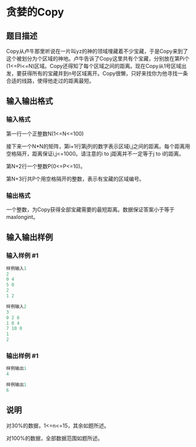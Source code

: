 # 贪婪的Copy

## 题目描述

Copy从卢牛那里听说在一片叫yz的神的领域埋藏着不少宝藏，于是Copy来到了这个被划分为个区域的神地。卢牛告诉了Copy这里共有个宝藏，分别放在第Pi个(1<=Pi<=N)区域。Copy还得知了每个区域之间的距离。现在Copy从1号区域出发，要获得所有的宝藏并到n号区域离开。Copy很懒，只好来找你为他寻找一条合适的线路，使得他走过的距离最短。

## 输入输出格式

### 输入格式

第一行一个正整数N(1<=N<=100)

接下来一个N\*N的矩阵，第i+1行第j列的数字表示区域i,j之间的距离。每个距离用空格隔开，距离保证i,j<=1000。请注意的i to j距离并不一定等于j to i的距离。

第N+2行一个整数P(0<=P<=10)。

第N+3行共P个用空格隔开的整数，表示有宝藏的区域编号。

### 输出格式

一个整数，为Copy获得全部宝藏需要的最短距离。数据保证答案小于等于maxlongint。

## 输入输出样例

### 输入样例 #1

```cpp
样例输入1
2
0 4
5 0
2
1 2

样例输入2
3
0 2 6
1 0 4
7 10 0
1
2
```


### 输出样例 #1

```cpp
样例输出1
4

样例输出1
6
```


## 说明

对30%的数据，1<=n<=15，其余如题所述。

对100%的数据，全部数据范围如题所述。

